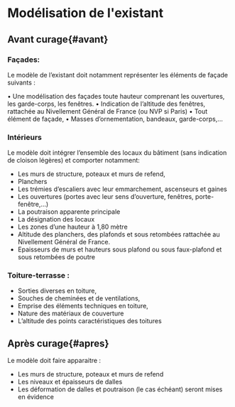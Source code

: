 # Modélisation de l'existant

## Avant curage{#avant}

### Façades: 

Le modèle de l’existant doit notamment représenter les éléments de façade suivants : 

•	Une modélisation des façades toute hauteur comprenant les ouvertures, les garde-corps, les fenêtres. 
•	Indication de l’altitude des fenêtres, rattachée au Nivellement Général de France (ou NVP si Paris)
•	Tout élément de façade,
•	Masses d’ornementation, bandeaux, garde-corps,…

### Intérieurs 
Le modèle doit intégrer l’ensemble des locaux du bâtiment (sans indication de cloison légères) et comporter notamment: 
-	Les murs de structure, poteaux et murs de refend,
-	Planchers 
-	Les trémies d’escaliers avec leur emmarchement, ascenseurs et gaines
-	Les ouvertures (portes avec leur sens d’ouverture, fenêtres, porte-fenêtre,…)
-	La poutraison apparente principale
-	La désignation des locaux
-	Les zones d’une hauteur à 1,80 mètre
-	Altitude des planchers, des plafonds et sous retombées rattachée au Nivellement Général de France. 
-	Epaisseurs de murs et hauteurs sous plafond ou sous faux-plafond et sous retombées de poutre

### Toiture-terrasse : 
-	Sorties diverses en toiture,
-	Souches de cheminées et de ventilations,
-	Emprise des éléments techniques en toiture,
-	Nature des matériaux de couverture
-	L’altitude des points caractéristiques des toitures

## Après curage{#apres}

Le modèle doit faire apparaitre : 
-	Les murs de structure, poteaux et murs de refend
-	Les niveaux et épaisseurs de dalles 
-	Les déformation de dalles et poutraison (le cas échéant) seront mises en évidence





